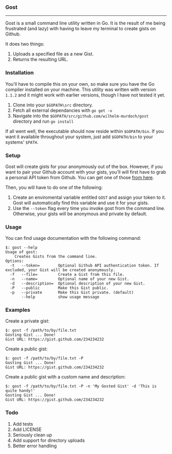 ### Gost
***
Gost is a small command line utility written in Go. It is the result of me being frustrated (and lazy) with having to leave my terminal to create gists on Github.

It does two things:

1. Uploads a specified file as a new Gist.
2. Returns the resulting URL.


### Installation
You'll have to compile this on your own, so make sure you have the Go compiler installed on your machine. This utility was written with version `1.1.2` and it might work with earlier versions, though I have not tested it yet.

1. Clone into your `$GOPATH\src` directory.
2. Fetch all external dependancies with `go get -v`
3. Navigate into the `$GOPATH/src/github.com/wilhelm-murdoch/gost` directory and run `go install`

If all went well, the executable should now reside within `$GOPATH/bin`. If you want it available throughout your system, just add `$GOPATH/bin` to your systems' `$PATH`.

### Setup
Gost will create gists for your anonymously out of the box. However, if you want to pair your Github account with your gists, you'll will first have to grab a personal API token from Github. You can get one of those [from here](https://github.com/settings/applications).

Then, you will have to do one of the following:

1. Create an enviromental variable entitled `GOST` and assign your token to it. Gost will automatically find this variable and use it for your gists.
2. Use the `--token` flag every time you invoke gost from the command line. Otherwise, your gists will be anonymous and private by default.

### Usage

You can find usage documentation with the following command:

```
$: gost --help
Usage of gost:
    Creates Gists from the command line.
Options:
  -t   --token=        Optional Github API authentication token. If excluded, your Gist will be created anonymously.
  -f   --file=         Create a Gist from this file.
  -n   --name=         Optional name of your new Gist.
  -d   --description=  Optional description of your new Gist.
  -P   --public        Make this Gist public.
  -p   --private       Make this Gist private. (default)
       --help          show usage message
```

### Examples

Create a private gist:

```
$: gost -f /path/to/by/file.txt
Gosting Gist ... Done!
Gist URL: https://gist.github.com/234234232
```

Create a public gist:

```
$: gost -f /path/to/by/file.txt -P
Gosting Gist ... Done!
Gist URL: https://gist.github.com/234234232
```

Create a public gist with a custom name and description:

```
$: gost -f /path/to/by/file.txt -P -n 'My Gosted Gist' -d 'This is quite handy!'
Gosting Gist ... Done!
Gist URL: https://gist.github.com/234234232
```

### Todo

1. Add tests
2. Add LICENSE
3. Seriously clean up
4. Add support for directory uploads
5. Better error handling
